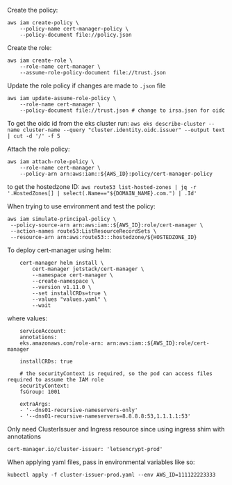 Create the policy:

```
aws iam create-policy \
	--policy-name cert-manager-policy \
	--policy-document file://policy.json
```

Create the role:

```
aws iam create-role \
	--role-name cert-manager \
	--assume-role-policy-document file://trust.json
```

Update the role policy if changes are made to `.json` file

```
aws iam update-assume-role-policy \
	--role-name cert-manager \
	--policy-document file://trust.json # change to irsa.json for oidc
```

To get the oidc id from the eks cluster run:
`aws eks describe-cluster --name cluster-name --query "cluster.identity.oidc.issuer" --output text | cut -d '/' -f 5`

Attach the role policy:

```
aws iam attach-role-policy \
	--role-name cert-manager \
	--policy-arn arn:aws:iam::${AWS_ID}:policy/cert-manager-policy
```

to get the hostedzone ID:
`aws route53 list-hosted-zones | jq -r '.HostedZones[] | select(.Name=="${DOMAIN_NAME}.com.") | .Id'`

When trying to use environment and test the policy:

```
aws iam simulate-principal-policy \
 --policy-source-arn arn:aws:iam::${AWS_ID}:role/cert-manager \
 --action-names route53:ListResourceRecordSets \
 --resource-arn arn:aws:route53:::hostedzone/${HOSTEDZONE_ID}
```

To deploy cert-manager using helm:

```
	cert-manager helm install \
		cert-manager jetstack/cert-manager \
		--namespace cert-manager \
		--create-namespace \
		--version v1.11.0 \
		--set installCRDs=true \
		--values "values.yaml" \
		--wait
```

where values:

```
	serviceAccount:
	annotations:
	eks.amazonaws.com/role-arn: arn:aws:iam::${AWS_ID}:role/cert-manager

	installCRDs: true

	# the securityContext is required, so the pod can access files required to assume the IAM role
	securityContext:
	fsGroup: 1001

	extraArgs:
	- '--dns01-recursive-nameservers-only'
	- '--dns01-recursive-nameservers=8.8.8.8:53,1.1.1.1:53'
```

Only need ClusterIssuer and Ingress resource since using ingress shim with annotations

`cert-manager.io/cluster-issuer: 'letsencrypt-prod'`

When applying yaml files, pass in environmental variables like so:

`kubectl apply -f cluster-issuer-prod.yaml --env AWS_ID=111122223333`
